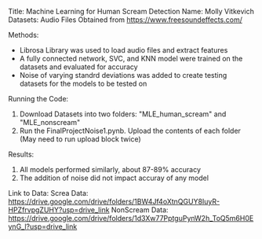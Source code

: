 Title: Machine Learning for Human Scream Detection 
Name: Molly Vitkevich
Datasets: Audio Files Obtained from https://www.freesoundeffects.com/

Methods:
- Librosa Library was used to load audio files and extract features
- A fully connected network, SVC, and KNN model were trained on the datasets and evaluated for accuracy
- Noise of varying standrd deviations was added to create testing datasets for the models to be tested on

Running the Code:
1. Download Datasets into two folders: "MLE_human_scream" and "MLE_nonscream"
2. Run the FinalProjectNoise1.pynb. Upload the contents of each folder (May need to run upload block twice)

Results:
1. All models performed similarly, about 87-89% accuracy
2. The addition of noise did not impact accuray of any model

Link to Data:
Screa Data:
https://drive.google.com/drive/folders/1BW4Jf4oXtnQGUY8IuyR-HPZfrvpgZUHY?usp=drive_link
NonScream Data:
https://drive.google.com/drive/folders/1d3Xw77PptguPynW2h_ToQ5m6H0EynG_l?usp=drive_link


